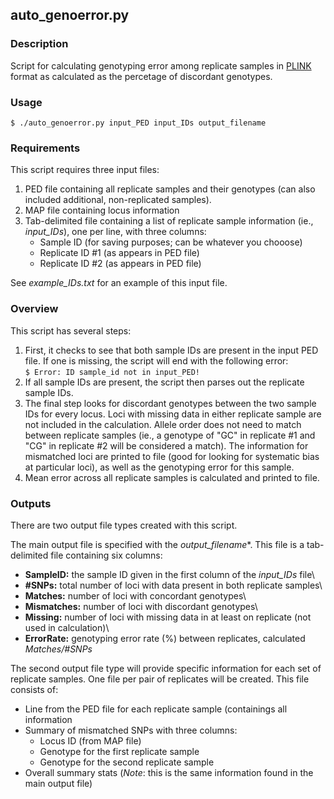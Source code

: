 ## auto_genoerror.py
### Description
Script for calculating genotyping error among replicate samples in [PLINK](https://www.cog-genomics.org/plink/) format as calculated as the percetage of discordant genotypes.

### Usage
```$ ./auto_genoerror.py input_PED input_IDs output_filename```

### Requirements
This script requires three input files:

1) PED file containing all replicate samples and their genotypes (can also included additional, non-replicated samples).
2) MAP file containing locus information
3) Tab-delimited file containing a list of replicate sample information (ie., <i>input_IDs</i>), one per line, with three columns:
   - Sample ID (for saving purposes; can be whatever you chooose)
   - Replicate ID #1 (as appears in PED file)
   - Replicate ID #2 (as appears in PED file)
  
See *example_IDs.txt* for an example of this input file.

### Overview
This script has several steps:

1) First, it checks to see that both sample IDs are present in the input PED file. If one is missing, the script will end with the following error:\
```$ Error: ID sample_id not in input_PED!```
2) If all sample IDs are present, the script then parses out the replicate sample IDs.
3) The final step looks for discordant genotypes between the two sample IDs for every locus. Loci with missing data in either replicate sample are not included in the calculation. Allele order does not need to match between replicate samples (ie., a genotype of "GC" in replicate #1 and "CG" in replicate #2 will be considered a match). The information for mismatched loci are printed to file (good for looking for systematic bias at particular loci), as well as the genotyping error for this sample.
4) Mean error across all replicate samples is calculated and printed to file.

### Outputs
There are two output file types created with this script.

The main output file is specified with the *output_filename**. This file is a tab-delimited file containing six columns:
- **SampleID:** the sample ID given in the first column of the *input_IDs* file\
- **#SNPs:** total number of loci with data present in both replicate samples\
- **Matches:** number of loci with concordant genotypes\
- **Mismatches:** number of loci with discordant genotypes\
- **Missing:** number of loci with missing data in at least on replicate (not used in calculation)\
- **ErrorRate:** genotyping error rate (%) between replicates, calculated *Matches/#SNPs*

The second output file type will provide specific information for each set of replicate samples. One file per pair of replicates will be created. This file consists of:
- Line from the PED file for each replicate sample (containings all information
- Summary of mismatched SNPs with three columns:
  - Locus ID (from MAP file)
  - Genotype for the first replicate sample
  - Genotype for the second replicate sample
- Overall summary stats (*Note*: this is the same information found in the main output file)
